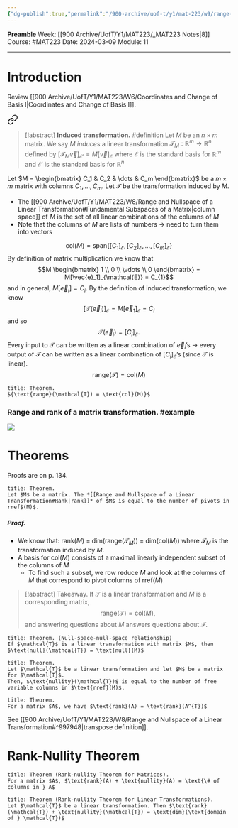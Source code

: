 ```yaml
---
{"dg-publish":true,"permalink":"/900-archive/uof-t/y1/mat-223/w9/range-vs-column-space-and-null-space-vs-null-space/","created":"2024-03-09T13:57:56.487-08:00","updated":"2024-03-09T17:46:30.104-08:00"}
---
```


**Preamble**
Week: [[900 Archive/UofT/Y1/MAT223/_MAT223 Notes\|8]]
Course: #MAT223
Date: 2024-03-09
Module: 11

---
# Introduction

Review [[900 Archive/UofT/Y1/MAT223/W6/Coordinates and Change of Basis I\|Coordinates and Change of Basis I]].


<div class="transclusion internal-embed is-loaded"><a class="markdown-embed-link" href="/900-archive/uof-t/y1/mat-223/w9/transformations-and-matrices/#80bf1a" aria-label="Open link"><svg xmlns="http://www.w3.org/2000/svg" width="24" height="24" viewBox="0 0 24 24" fill="none" stroke="currentColor" stroke-width="2" stroke-linecap="round" stroke-linejoin="round" class="svg-icon lucide-link"><path d="M10 13a5 5 0 0 0 7.54.54l3-3a5 5 0 0 0-7.07-7.07l-1.72 1.71"></path><path d="M14 11a5 5 0 0 0-7.54-.54l-3 3a5 5 0 0 0 7.07 7.07l1.71-1.71"></path></svg></a><div class="markdown-embed">



> [!abstract] **Induced transformation.** #definition 
> Let $M$ be an $n \times m$ matrix. We say $M$ *induces* a linear transformation $\mathcal{T}_{M} : \mathbb{R}^{m} \to \mathbb{R}^{n}$ defined by $[\mathcal{T}_{M} \vec{v}]_{\mathcal{E}'} = M[\vec{v}]_\mathcal{E}$ where $\mathcal{E}$ is the standard basis for $\mathbb{R}^{m}$ and $\mathcal{E}'$ is the standard basis for $\mathbb{R}^{n}$

</div></div>


Let $M = \begin{bmatrix} C_1 & C_2 & \dots & C_m \end{bmatrix}$ be a $m \times m$ matrix with columns $C_{1}, \dots, C_{m}$.
Let $\mathcal{T}$ be the transformation induced by $M$.
- The [[900 Archive/UofT/Y1/MAT223/W8/Range and Nullspace of a Linear Transformation#Fundamental Subspaces of a Matrix\|column space]] of $M$ is the set of all linear combinations of the columns of $M$
- Note that the columns of $M$ are lists of numbers → need to turn them into vectors

$$\text{col}(M) = \text{span}\{[C_1]_{\mathcal{E}}, [C_2]_{\mathcal{E}}, \dots, [C_m]_{\mathcal{E}} \}$$
By definition of matrix multiplication we know that $$M \begin{bmatrix} 1 \\ 0 \\ \vdots \\ 0 \end{bmatrix} = M[\vec{e}_1]_{\mathcal{E}} = C_{1}$$and in general, $M[\vec{e}_{i}] = C_{i}$. By the definition of induced transformation, we know $$[\mathcal{T}(\vec{e}_{i})]_{\mathcal{E}} = M[\vec{e}_{1}]_{\mathcal{E}} = C_{i}$$and so $$\mathcal{T}(\vec{e}_{i}) = [C_{i}]_{\mathcal{E}}.$$
Every input to $\mathcal{T}$ can be written as a linear combination of $\vec{e}_{i}$’s → every output of $\mathcal{T}$ can be written as a linear combination of $[C_{i}]_{\mathcal{E}}$’s (since $\mathcal{T}$ is linear). $${\text{range}(\mathcal{T}) = \text{col}(M)}$$
```ad-thm
title: Theorem.
${\text{range}(\mathcal{T}) = \text{col}(M)}$
```

### Range and rank of a matrix transformation. #example

![](https://i.imgur.com/iRDWv22.png)

# Theorems
Proofs are on p. 134.

```ad-thm
title: Theorem.
Let $M$ be a matrix. The *[[Range and Nullspace of a Linear Transformation#Rank|rank]]* of $M$ is equal to the number of pivots in rref$(M)$.

```

##### Proof.
- We know that: rank($M$) = dim(range($\mathcal{T}_{M}$)) = dim(col($M$)) where $\mathcal{T}_{M}$ is the transformation induced by $M$.
- A basis for col($M$) consists of a maximal linearly independent subset of the columns of $M$
    - To find such a subset, we row reduce $M$ and look at the columns of $M$ that correspond to pivot columns of rref($M$)

> [!abstract] Takeaway.
> If $\mathcal{T}$ is a linear transformation and $M$ is a corresponding matrix, $${\text{range}(\mathcal{T}) = \text{col}(M)},$$and answering questions about $M$ answers questions about $\mathcal{T}$.

```ad-thm
title: Theorem. (Null-space-null-space relationship)
If $\mathcal{T}$ is a linear transformation with matrix $M$, then $\text{null}(\mathcal{T}) = \text{null}(M)$

```

```ad-thm
title: Theorem.
Let $\mathcal{T}$ be a linear transformation and let $M$ be a matrix for $\mathcal{T}$.
Then, $\text{nullity}(\mathcal{T})$ is equal to the number of free variable columns in $\text{rref}(M)$.

```

```ad-thm
title: Theorem.
For a matrix $A$, we have $\text{rank}(A) = \text{rank}(A^{T})$

```
See [[900 Archive/UofT/Y1/MAT223/W8/Range and Nullspace of a Linear Transformation#^997948\|transpose definition]].

# Rank-Nullity Theorem

```ad-thm
title: Theorem (Rank-nullity Theorem for Matrices).
For a matrix $A$, $\text{rank}(A) + \text{nullity}(A) = \text{\# of columns in } A$

```

```ad-thm
title: Theorem (Rank-nullity Theorem for Linear Transformations).
Let $\mathcal{T}$ be a linear transformation. Then $\text{rank}(\mathcal{T}) + \text{nullity}(\mathcal{T}) = \text{dim}(\text{domain of } \mathcal{T})$

```
